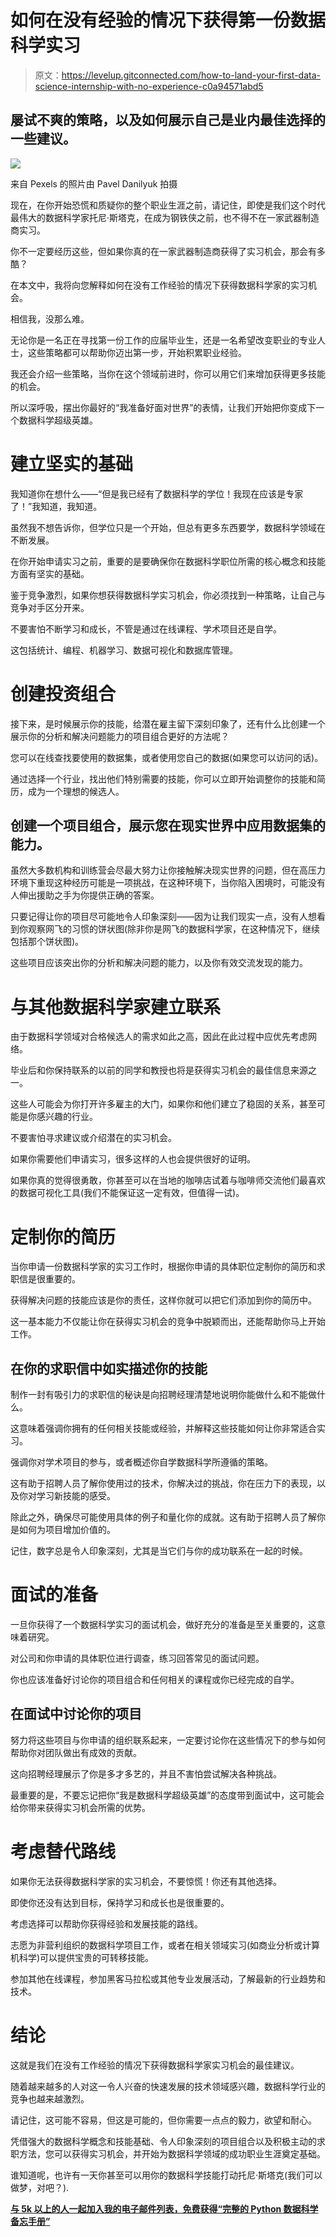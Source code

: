 # 如何在没有经验的情况下获得第一份数据科学实习

> 原文：<https://levelup.gitconnected.com/how-to-land-your-first-data-science-internship-with-no-experience-c0a94571abd5>

## 屡试不爽的策略，以及如何展示自己是业内最佳选择的一些建议。

![](img/58d75732b1b745f27bd5ba4d5d470662.png)

来自 Pexels 的照片由 Pavel Danilyuk 拍摄

现在，在你开始恐慌和质疑你的整个职业生涯之前，请记住，即使是我们这个时代最伟大的数据科学家托尼·斯塔克，在成为钢铁侠之前，也不得不在一家武器制造商实习。

你不一定要经历这些，但如果你真的在一家武器制造商获得了实习机会，那会有多酷？

在本文中，我将向您解释如何在没有工作经验的情况下获得数据科学家的实习机会。

相信我，没那么难。

无论你是一名正在寻找第一份工作的应届毕业生，还是一名希望改变职业的专业人士，这些策略都可以帮助你迈出第一步，开始积累职业经验。

我还会介绍一些策略，当你在这个领域前进时，你可以用它们来增加获得更多技能的机会。

所以深呼吸，摆出你最好的“我准备好面对世界”的表情，让我们开始把你变成下一个数据科学超级英雄。

# 建立坚实的基础

我知道你在想什么——“但是我已经有了数据科学的学位！我现在应该是专家了！”我知道，我知道。

虽然我不想告诉你，但学位只是一个开始，但总有更多东西要学，数据科学领域在不断发展。

在你开始申请实习之前，重要的是要确保你在数据科学职位所需的核心概念和技能方面有坚实的基础。

鉴于竞争激烈，如果你想获得数据科学实习机会，你必须找到一种策略，让自己与竞争对手区分开来。

不要害怕不断学习和成长，不管是通过在线课程、学术项目还是自学。

这包括统计、编程、机器学习、数据可视化和数据库管理。

# 创建投资组合

接下来，是时候展示你的技能，给潜在雇主留下深刻印象了，还有什么比创建一个展示你的分析和解决问题能力的项目组合更好的方法呢？

您可以在线查找要使用的数据集，或者使用您自己的数据(如果您可以访问的话)。

通过选择一个行业，找出他们特别需要的技能，你可以立即开始调整你的技能和简历，成为一个理想的候选人。

## 创建一个项目组合，展示您在现实世界中应用数据集的能力。

虽然大多数机构和训练营会尽最大努力让你接触解决现实世界的问题，但在高压力环境下重现这种经历可能是一项挑战，在这种环境下，当你陷入困境时，可能没有人伸出援助之手为你提供正确的答案。

只要记得让你的项目尽可能地令人印象深刻——因为让我们现实一点，没有人想看到你观察网飞的习惯的饼状图(除非你是网飞的数据科学家，在这种情况下，继续包括那个饼状图)。

这些项目应该突出你的分析和解决问题的能力，以及你有效交流发现的能力。

# 与其他数据科学家建立联系

由于数据科学领域对合格候选人的需求如此之高，因此在此过程中应优先考虑网络。

毕业后和你保持联系的以前的同学和教授也将是获得实习机会的最佳信息来源之一。

这些人可能会为你打开许多雇主的大门，如果你和他们建立了稳固的关系，甚至可能是你感兴趣的行业。

不要害怕寻求建议或介绍潜在的实习机会。

如果你需要他们申请实习，很多这样的人也会提供很好的证明。

如果你真的觉得很勇敢，你甚至可以在当地的咖啡店试着与咖啡师交流他们最喜欢的数据可视化工具(我们不能保证这一定有效，但值得一试)。

# 定制你的简历

当你申请一份数据科学家的实习工作时，根据你申请的具体职位定制你的简历和求职信是很重要的。

获得解决问题的技能应该是你的责任，这样你就可以把它们添加到你的简历中。

这一基本能力不仅能让你在获得实习机会的竞争中脱颖而出，还能帮助你马上开始工作。

## 在你的求职信中如实描述你的技能

制作一封有吸引力的求职信的秘诀是向招聘经理清楚地说明你能做什么和不能做什么。

这意味着强调你拥有的任何相关技能或经验，并解释这些技能如何让你非常适合实习。

强调你对学术项目的参与，或者概述你自学数据科学所遵循的策略。

这有助于招聘人员了解你使用过的技术，你解决过的挑战，你在压力下的表现，以及你对学习新技能的感受。

除此之外，确保尽可能使用具体的例子和量化你的成就。这有助于招聘人员了解你是如何为项目增加价值的。

记住，数字总是令人印象深刻，尤其是当它们与你的成功联系在一起的时候。

# 面试的准备

一旦你获得了一个数据科学实习的面试机会，做好充分的准备是至关重要的，这意味着研究。

对公司和你申请的具体职位进行调查，练习回答常见的面试问题。

你也应该准备好讨论你的项目组合和任何相关的课程或你已经完成的自学。

## 在面试中讨论你的项目

努力将这些项目与你申请的组织联系起来，一定要讨论你在这些情况下的参与如何帮助你对团队做出有成效的贡献。

这向招聘经理展示了你是多才多艺的，并且不害怕尝试解决各种挑战。

最重要的是，不要忘记把你“我是数据科学超级英雄”的态度带到面试中，这可能会给你带来获得实习机会所需的优势。

# 考虑替代路线

如果你无法获得数据科学家的实习机会，不要惊慌！你还有其他选择。

即使你还没有达到目标，保持学习和成长也是很重要的。

考虑选择可以帮助你获得经验和发展技能的路线。

志愿为非营利组织的数据科学项目工作，或者在相关领域实习(如商业分析或计算机科学)可以提供宝贵的可转移技能。

参加其他在线课程，参加黑客马拉松或其他专业发展活动，了解最新的行业趋势和技术。

# 结论

这就是我们在没有工作经验的情况下获得数据科学家实习机会的最佳建议。

随着越来越多的人对这一令人兴奋的快速发展的技术领域感兴趣，数据科学行业的竞争也越来越激烈。

请记住，这可能不容易，但这是可能的，但你需要一点点的毅力，欲望和耐心。

凭借强大的数据科学概念和技能基础、令人印象深刻的项目组合以及积极主动的求职方法，您可以获得实习机会，并开始为数据科学领域的成功职业生涯奠定基础。

谁知道呢，也许有一天你甚至可以用你的数据科学技能打动托尼·斯塔克(我们可以做梦，对吧？).

[**与 5k 以上的人一起加入我的电子邮件列表，免费获得“完整的 Python 数据科学备忘手册”**](https://pages.christopherzita.com/python-cheat-sheet)